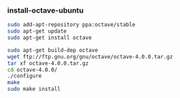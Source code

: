 ### install-octave-ubuntu

```sh
sudo add-apt-repository ppa:octave/stable
sudo apt-get update
sudo apt-get install octave
```

```sh
sudo apt-get build-dep octave
wget ftp://ftp.gnu.org/gnu/octave/octave-4.0.0.tar.gz
tar xf octave-4.0.0.tar.gz
cd octave-4.0.0/
./configure
make 
sudo make install
```
